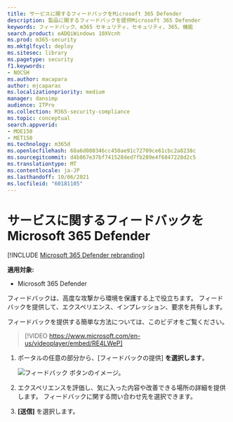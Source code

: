 ```yaml
---
title: サービスに関するフィードバックをMicrosoft 365 Defender
description: 製品に関するフィードバックを提供Microsoft 365 Defender
keywords: フィードバック、m365 セキュリティ、セキュリティ、365、機能
search.product: eADQiWindows 10XVcnh
ms.prod: m365-security
ms.mktglfcycl: deploy
ms.sitesec: library
ms.pagetype: security
f1.keywords:
- NOCSH
ms.author: macapara
author: mjcaparas
ms.localizationpriority: medium
manager: dansimp
audience: ITPro
ms.collection: M365-security-compliance
ms.topic: conceptual
search.appverid:
- MOE150
- MET150
ms.technology: m365d
ms.openlocfilehash: 68a6d080346cc450ae91c72709ce61cbc2a8238c
ms.sourcegitcommit: d4b867e37bf741528ded7fb289e4f6847228d2c5
ms.translationtype: MT
ms.contentlocale: ja-JP
ms.lasthandoff: 10/06/2021
ms.locfileid: "60181105"
---
```

# <a name="provide-feedback-on-microsoft-365-defender"></a>サービスに関するフィードバックをMicrosoft 365 Defender

[!INCLUDE [Microsoft 365 Defender rebranding](../includes/microsoft-defender.md)]


**適用対象:**
- Microsoft 365 Defender

フィードバックは、高度な攻撃から環境を保護する上で役立ちます。 フィードバックを提供して、エクスペリエンス、インプレッション、要求を共有します。

フィードバックを提供する簡単な方法については、このビデオをご覧ください。

> [!VIDEO https://www.microsoft.com/en-us/videoplayer/embed/RE4LWeP]


1. ポータルの任意の部分から、[フィードバックの提供] **を選択します**。 

    ![フィードバック ボタンのイメージ。](../../media/feedback.png)

2. エクスペリエンスを評価し、気に入った内容や改善できる場所の詳細を提供します。 フィードバックに関する問い合わせ先を選択できます。 

3. **[送信]** を選択します。
